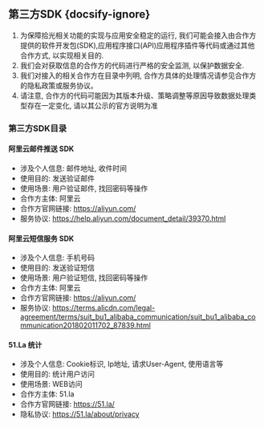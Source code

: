 ## 第三方SDK {docsify-ignore}

1. 为保障拾光相关功能的实现与应用安全稳定的运行, 我们可能会接入由合作方提供的软件开发包(SDK),应用程序接口(API)应用程序插件等代码或通过其他合作方式, 以实现相关目的.
2. 我们会对获取信息的合作方的代码进行严格的安全监测, 以保护数据安全.
3. 我们对接入的相关合作方在目录中列明, 合作方具体的处理情况请参见合作方的隐私政策或服务协议。
4. 请注意, 合作方的代码可能因为其版本升级、策略调整等原因导致数据处理类型存在一定变化, 请以其公示的官方说明为准

### 第三方SDK目录

#### 阿里云邮件推送 SDK

 - 涉及个人信息: 邮件地址, 收件时间
 - 使用目的: 发送验证邮件
 - 使用场景: 用户验证邮件, 找回密码等操作
 - 合作方主体: 阿里云
 - 合作方官网链接: https://aliyun.com/
 - 服务协议: https://help.aliyun.com/document_detail/39370.html

#### 阿里云短信服务 SDK

 - 涉及个人信息: 手机号码
 - 使用目的: 发送验证短信
 - 使用场景: 用户验证短信, 找回密码等操作
 - 合作方主体: 阿里云
 - 合作方官网链接: https://aliyun.com/
 - 服务协议: https://terms.alicdn.com/legal-agreement/terms/suit_bu1_alibaba_communication/suit_bu1_alibaba_communication201802011702_87839.html

#### 51.La 统计

 - 涉及个人信息: Cookie标识, Ip地址, 请求User-Agent, 使用语言等
 - 使用目的: 统计用户访问
 - 使用场景: WEB访问
 - 合作方主体: 51.la
 - 合作方官网链接: https://51.la/
 - 隐私协议: https://51.la/about/privacy
